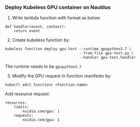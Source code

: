 ### Deploy Kubeless GPU container on Nautilus

1. Write lambda function with format as below:

```
def handler(event, context):
    return event
```

2. Create kubeless function by:

```
kubeless function deploy gpu-test --runtime gpupython3.7 \
                                  --from-file gpu-test.py \
                                  --handler gpu-test.handler
```
The runtime needs to be ```gpupython3.7```

3. Modify the GPU request in function manifesto by: 
```
kubectl edit functioni <function-name>
```
Add resource request:
```
resources:
    limits:
        nvidia.com/gpu: 1
    requests:
        nvidia.com/gpu: 1
```

